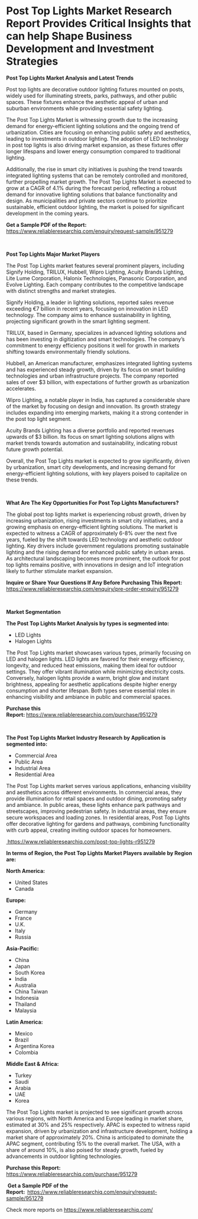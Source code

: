 <p><h1>Post Top Lights Market Research Report Provides Critical Insights that can help Shape Business Development and Investment Strategies</h1></p><p><strong>Post Top Lights Market Analysis and Latest Trends</strong></p>
<p><p>Post top lights are decorative outdoor lighting fixtures mounted on posts, widely used for illuminating streets, parks, pathways, and other public spaces. These fixtures enhance the aesthetic appeal of urban and suburban environments while providing essential safety lighting. </p><p>The Post Top Lights Market is witnessing growth due to the increasing demand for energy-efficient lighting solutions and the ongoing trend of urbanization. Cities are focusing on enhancing public safety and aesthetics, leading to investments in outdoor lighting. The adoption of LED technology in post top lights is also driving market expansion, as these fixtures offer longer lifespans and lower energy consumption compared to traditional lighting.</p><p>Additionally, the rise in smart city initiatives is pushing the trend towards integrated lighting systems that can be remotely controlled and monitored, further propelling market growth. The Post Top Lights Market is expected to grow at a CAGR of 4.1% during the forecast period, reflecting a robust demand for innovative lighting solutions that balance functionality and design. As municipalities and private sectors continue to prioritize sustainable, efficient outdoor lighting, the market is poised for significant development in the coming years.</p></p>
<p><strong>Get a Sample PDF of the Report:&nbsp;</strong> <a href="https://www.reliableresearchiq.com/enquiry/request-sample/951279?utm_campaign=2883&utm_medium=2&utm_source=Github&utm_content=ia&utm_term=05042025&utm_id=post-top-lights">https://www.reliableresearchiq.com/enquiry/request-sample/951279</a></p>
<p>&nbsp;</p>
<p><strong>Post Top Lights Major Market Players</strong></p>
<p><p>The Post Top Lights market features several prominent players, including Signify Holding, TRILUX, Hubbell, Wipro Lighting, Acuity Brands Lighting, Lite Lume Corporation, Halonix Technologies, Panasonic Corporation, and Evolve Lighting. Each company contributes to the competitive landscape with distinct strengths and market strategies.</p><p>Signify Holding, a leader in lighting solutions, reported sales revenue exceeding €7 billion in recent years, focusing on innovation in LED technology. The company aims to enhance sustainability in lighting, projecting significant growth in the smart lighting segment.</p><p>TRILUX, based in Germany, specializes in advanced lighting solutions and has been investing in digitization and smart technologies. The company’s commitment to energy efficiency positions it well for growth in markets shifting towards environmentally friendly solutions.</p><p>Hubbell, an American manufacturer, emphasizes integrated lighting systems and has experienced steady growth, driven by its focus on smart building technologies and urban infrastructure projects. The company reported sales of over $3 billion, with expectations of further growth as urbanization accelerates.</p><p>Wipro Lighting, a notable player in India, has captured a considerable share of the market by focusing on design and innovation. Its growth strategy includes expanding into emerging markets, making it a strong contender in the post top light segment.</p><p>Acuity Brands Lighting has a diverse portfolio and reported revenues upwards of $3 billion. Its focus on smart lighting solutions aligns with market trends towards automation and sustainability, indicating robust future growth potential.</p><p>Overall, the Post Top Lights market is expected to grow significantly, driven by urbanization, smart city developments, and increasing demand for energy-efficient lighting solutions, with key players poised to capitalize on these trends.</p></p>
<p>&nbsp;</p>
<p><strong>What Are The Key Opportunities For Post Top Lights Manufacturers?</strong></p>
<p><p>The global post top lights market is experiencing robust growth, driven by increasing urbanization, rising investments in smart city initiatives, and a growing emphasis on energy-efficient lighting solutions. The market is expected to witness a CAGR of approximately 6-8% over the next five years, fueled by the shift towards LED technology and aesthetic outdoor lighting. Key drivers include government regulations promoting sustainable lighting and the rising demand for enhanced public safety in urban areas. As architectural landscaping becomes more prominent, the outlook for post top lights remains positive, with innovations in design and IoT integration likely to further stimulate market expansion.</p></p>
<p><strong>Inquire or Share Your Questions If Any Before Purchasing This Report:</strong> <a href="https://www.reliableresearchiq.com/enquiry/pre-order-enquiry/951279?utm_campaign=2883&utm_medium=2&utm_source=Github&utm_content=ia&utm_term=05042025&utm_id=post-top-lights">https://www.reliableresearchiq.com/enquiry/pre-order-enquiry/951279</a></p>
<p>&nbsp;</p>
<p><strong>Market Segmentation</strong></p>
<p><strong>The Post Top Lights Market Analysis by types is segmented into:</strong></p>
<p><ul><li>LED Lights</li><li>Halogen Lights</li></ul></p>
<p><p>The Post Top Lights market showcases various types, primarily focusing on LED and halogen lights. LED lights are favored for their energy efficiency, longevity, and reduced heat emissions, making them ideal for outdoor settings. They offer vibrant illumination while minimizing electricity costs. Conversely, halogen lights provide a warm, bright glow and instant brightness, appealing for aesthetic applications despite higher energy consumption and shorter lifespan. Both types serve essential roles in enhancing visibility and ambiance in public and commercial spaces.</p></p>
<p><strong>Purchase this Report:&nbsp;</strong><a href="https://www.reliableresearchiq.com/purchase/951279?utm_campaign=2883&utm_medium=2&utm_source=Github&utm_content=ia&utm_term=05042025&utm_id=post-top-lights">https://www.reliableresearchiq.com/purchase/951279</a></p>
<p>&nbsp;</p>
<p><strong>The Post Top Lights Market Industry Research by Application is segmented into:</strong></p>
<p><ul><li>Commercial Area</li><li>Public Area</li><li>Industrial Area</li><li>Residential Area</li></ul></p>
<p><p>The Post Top Lights market serves various applications, enhancing visibility and aesthetics across different environments. In commercial areas, they provide illumination for retail spaces and outdoor dining, promoting safety and ambiance. In public areas, these lights enhance park pathways and streetscapes, improving pedestrian safety. In industrial areas, they ensure secure workspaces and loading zones. In residential areas, Post Top Lights offer decorative lighting for gardens and pathways, combining functionality with curb appeal, creating inviting outdoor spaces for homeowners.</p></p>
<p><a href="https://www.reliableresearchiq.com/post-top-lights-r951279?utm_campaign=2883&utm_medium=2&utm_source=Github&utm_content=ia&utm_term=05042025&utm_id=post-top-lights">&nbsp;https://www.reliableresearchiq.com/post-top-lights-r951279</a></p>
<p><strong>In terms of Region, the Post Top Lights Market Players available by Region are:</strong></p>
<p>
    <p> <strong> North America: </strong>
        <ul>
            <li>United States</li>
            <li>Canada</li>
        </ul>
        </p> 
    <p> <strong> Europe: </strong>
        <ul>
            <li>Germany</li>
            <li>France</li>
            <li>U.K.</li>
            <li>Italy</li>
            <li>Russia</li>
        </ul>
        </p> 
    <p> <strong> Asia-Pacific: </strong>
        <ul>
            <li>China</li>
            <li>Japan</li>
            <li>South Korea</li>
            <li>India</li>
            <li>Australia</li>
            <li>China Taiwan</li>
            <li>Indonesia</li>
            <li>Thailand</li>
            <li>Malaysia</li>
        </ul>
        </p> 
    <p> <strong> Latin America: </strong>
        <ul>
            <li>Mexico</li>
            <li>Brazil</li>
            <li>Argentina Korea</li>
            <li>Colombia</li>
        </ul>
        </p> 
    <p> <strong> Middle East & Africa: </strong>
        <ul>
            <li>Turkey</li>
            <li>Saudi</li>
            <li>Arabia</li>
            <li>UAE</li>
            <li>Korea</li>
        </ul>
    </p>
    </p>
<p><p>The Post Top Lights market is projected to see significant growth across various regions, with North America and Europe leading in market share, estimated at 30% and 25% respectively. APAC is expected to witness rapid expansion, driven by urbanization and infrastructure development, holding a market share of approximately 20%. China is anticipated to dominate the APAC segment, contributing 15% to the overall market. The USA, with a share of around 10%, is also poised for steady growth, fueled by advancements in outdoor lighting technologies.</p></p>
<p><strong>Purchase this Report: </strong><a href="https://www.reliableresearchiq.com/purchase/951279?utm_campaign=2883&utm_medium=2&utm_source=Github&utm_content=ia&utm_term=05042025&utm_id=post-top-lights">https://www.reliableresearchiq.com/purchase/951279</a></p>
<p>&nbsp;<strong>Get a Sample PDF of the Report:&nbsp;&nbsp;</strong><a href="https://www.reliableresearchiq.com/enquiry/request-sample/951279?utm_campaign=2883&utm_medium=2&utm_source=Github&utm_content=ia&utm_term=05042025&utm_id=post-top-lights">https://www.reliableresearchiq.com/enquiry/request-sample/951279</a></p>
<p><strong></strong></p>
<p>Check more reports on <a href="https://www.reliableresearchiq.com/?utm_campaign=2883&utm_medium=2&utm_source=Github&utm_content=ia&utm_term=05042025&utm_id=post-top-lights">https://www.reliableresearchiq.com/</a></p>